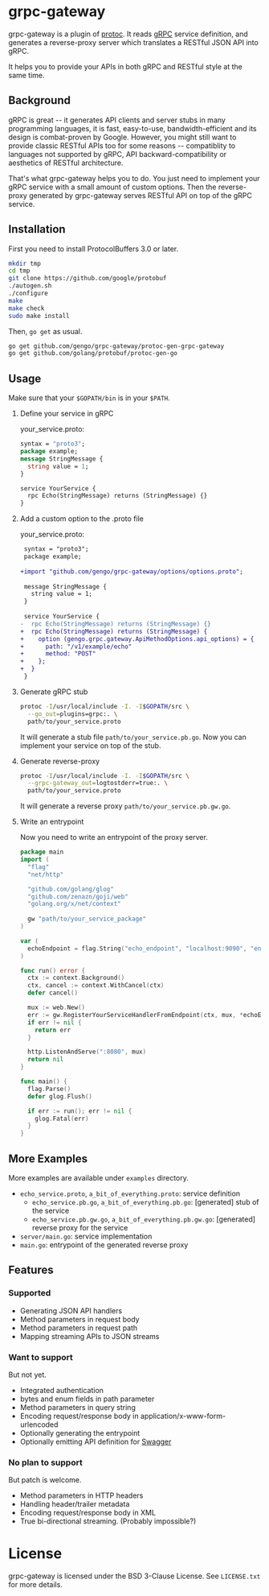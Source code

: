 # grpc-gateway

grpc-gateway is a plugin of [protoc](http://github.com/google/protobuf).
It reads [gRPC](http://github.com/grpc/grpc-common) service definition,
and generates a reverse-proxy server which translates a RESTful JSON API into gRPC.

It helps you to provide your APIs in both gRPC and RESTful style at the same time.

## Background
gRPC is great -- it generates API clients and server stubs in many programming languages,
it is fast, easy-to-use, bandwidth-efficient and its design is combat-proven by Google.
However, you might still want to provide classic RESTful APIs too for some reasons --
compatiblity to languages not supported by gRPC, API backward-compatibility or aesthetics
of RESTful architecture.

That's what grpc-gateway helps you to do. You just need to implement your gRPC service with a small amount of custom options.
Then the reverse-proxy generated by grpc-gateway serves RESTful API on top of the gRPC service.

## Installation
First you need to install ProtocolBuffers 3.0 or later.

```sh
mkdir tmp
cd tmp
git clone https://github.com/google/protobuf
./autogen.sh
./configure
make
make check
sudo make install
```

Then, `go get` as usual.

```sh
go get github.com/gengo/grpc-gateway/protoc-gen-grpc-gateway
go get github.com/golang/protobuf/protoc-gen-go
```
 
## Usage
Make sure that your `$GOPATH/bin` is in your `$PATH`.

1. Define your service in gRPC
   
   your_service.proto:
   ```protobuf
   syntax = "proto3";
   package example;
   message StringMessage {
     string value = 1;
   }
   
   service YourService {
     rpc Echo(StringMessage) returns (StringMessage) {}
   }
   ```
2. Add a custom option to the .proto file
   
   your_service.proto:
   ```diff
    syntax = "proto3";
    package example;
    
   +import "github.com/gengo/grpc-gateway/options/options.proto";
    
    message StringMessage {
      string value = 1;
    }
    
    service YourService {
   -  rpc Echo(StringMessage) returns (StringMessage) {}
   +  rpc Echo(StringMessage) returns (StringMessage) {
   +    option (gengo.grpc.gateway.ApiMethodOptions.api_options) = {
   +      path: "/v1/example/echo"
   +      method: "POST"
   +    };
   +  }
    }
   ```
3. Generate gRPC stub
   
   ```sh
   protoc -I/usr/local/include -I. -I$GOPATH/src \
     --go_out=plugins=grpc:. \
     path/to/your_service.proto
   ```
   
   It will generate a stub file `path/to/your_service.pb.go`.
   Now you can implement your service on top of the stub.
4. Generate reverse-proxy
   
   ```sh
   protoc -I/usr/local/include -I. -I$GOPATH/src \
     --grpc-gateway_out=logtostderr=true:. \
     path/to/your_service.proto
   ```
   
   It will generate a reverse proxy `path/to/your_service.pb.gw.go`.
5. Write an entrypoint
   
   Now you need to write an entrypoint of the proxy server.
   ```go
   package main
   import (
     "flag"
     "net/http"
   
     "github.com/golang/glog"
     "github.com/zenazn/goji/web"
     "golang.org/x/net/context"
   	
     gw "path/to/your_service_package"
   )
   
   var (
     echoEndpoint = flag.String("echo_endpoint", "localhost:9090", "endpoint of YourService")
   )
   
   func run() error {
     ctx := context.Background()
     ctx, cancel := context.WithCancel(ctx)
     defer cancel()
   
     mux := web.New()
     err := gw.RegisterYourServiceHandlerFromEndpoint(ctx, mux, *echoEndpoint)
     if err != nil {
       return err
     }
   
     http.ListenAndServe(":8080", mux)
     return nil
   }
   
   func main() {
     flag.Parse()
     defer glog.Flush()
   
     if err := run(); err != nil {
       glog.Fatal(err)
     }
   }
   ```


## More Examples
More examples are available under `examples` directory.
* `echo_service.proto`, `a_bit_of_everything.proto`: service definition
  * `echo_service.pb.go`, `a_bit_of_everything.pb.go`: [generated] stub of the service
  * `echo_service.pb.gw.go`, `a_bit_of_everything.pb.gw.go`: [generated] reverse proxy for the service
* `server/main.go`: service implementation
* `main.go`: entrypoint of the generated reverse proxy

## Features
### Supported
* Generating JSON API handlers
* Method parameters in request body
* Method parameters in request path
* Mapping streaming APIs to JSON streams

### Want to support
But not yet.
* Integrated authentication
* bytes and enum fields in path parameter
* Method parameters in query string
* Encoding request/response body in application/x-www-form-urlencoded
* Optionally generating the entrypoint
* Optionally emitting API definition for [Swagger](http://swagger.io)

### No plan to support
But patch is welcome.
* Method parameters in HTTP headers
* Handling header/trailer metadata
* Encoding request/response body in XML
* True bi-directional streaming. (Probably impossible?)

# License
grpc-gateway is licensed under the BSD 3-Clause License.
See `LICENSE.txt` for more details.
